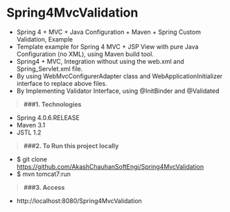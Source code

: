 # Spring4MvcValidation

* Spring 4 + MVC + Java Configuration + Maven + Spring Custom Validation, Example
* Template example for Spring 4 MVC + JSP View with pure Java Configuration (no XML), using Maven build tool.
* Spring4 + MVC, Integration without using the web.xml and Spring_Servlet.xml file. 
* By using WebMvcConfigurerAdapter class and WebApplicationInitializer interface to replace above files.
* By Implementing Validator Interface, using @InitBinder and @Validated

> **###1. Technologies**
* Spring 4.0.6.RELEASE
* Maven 3.1
* JSTL 1.2

> **###2. To Run this project locally**
* $ git clone https://github.com/AkashChauhanSoftEngi/Spring4MvcValidation
* $ mvn tomcat7:run

> **###3.  Access** 
* http://localhost:8080/Spring4MvcValidation

